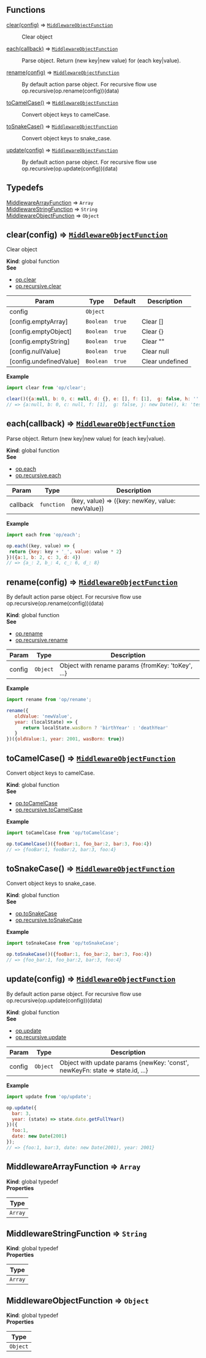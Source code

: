 ## Functions

<dl>
<dt><a href="#clear">clear(config)</a> ⇒ <code><a href="#MiddlewareObjectFunction">MiddlewareObjectFunction</a></code></dt>
<dd><p>Clear object</p>
</dd>
<dt><a href="#each">each(callback)</a> ⇒ <code><a href="#MiddlewareObjectFunction">MiddlewareObjectFunction</a></code></dt>
<dd><p>Parse object. Return (new key|new value) for (each key|value).</p>
</dd>
<dt><a href="#rename">rename(config)</a> ⇒ <code><a href="#MiddlewareObjectFunction">MiddlewareObjectFunction</a></code></dt>
<dd><p>By default action parse object.
For recursive flow use op.recursive(op.rename(config))(data)</p>
</dd>
<dt><a href="#toCamelCase">toCamelCase()</a> ⇒ <code><a href="#MiddlewareObjectFunction">MiddlewareObjectFunction</a></code></dt>
<dd><p>Convert object keys to camelCase.</p>
</dd>
<dt><a href="#toSnakeCase">toSnakeCase()</a> ⇒ <code><a href="#MiddlewareObjectFunction">MiddlewareObjectFunction</a></code></dt>
<dd><p>Convert object keys to snake_case.</p>
</dd>
<dt><a href="#update">update(config)</a> ⇒ <code><a href="#MiddlewareObjectFunction">MiddlewareObjectFunction</a></code></dt>
<dd><p>By default action parse object. For recursive flow use op.recursive(op.update(config))(data)</p>
</dd>
</dl>

## Typedefs

<dl>
<dt><a href="#MiddlewareArrayFunction">MiddlewareArrayFunction</a> ⇒ <code>Array</code></dt>
<dd></dd>
<dt><a href="#MiddlewareStringFunction">MiddlewareStringFunction</a> ⇒ <code>String</code></dt>
<dd></dd>
<dt><a href="#MiddlewareObjectFunction">MiddlewareObjectFunction</a> ⇒ <code>Object</code></dt>
<dd></dd>
</dl>

<a name="clear"></a>

## clear(config) ⇒ [<code>MiddlewareObjectFunction</code>](#MiddlewareObjectFunction)
Clear object

**Kind**: global function  
**See**

- [op.clear](OP.md#op.clear)
- [op.recursive.clear](OP.md#op.recursive.clear)


| Param | Type | Default | Description |
| --- | --- | --- | --- |
| config | <code>Object</code> |  |  |
| [config.emptyArray] | <code>Boolean</code> | <code>true</code> | Clear [] |
| [config.emptyObject] | <code>Boolean</code> | <code>true</code> | Clear {} |
| [config.emptyString] | <code>Boolean</code> | <code>true</code> | Clear "" |
| [config.nullValue] | <code>Boolean</code> | <code>true</code> | Clear null |
| [config.undefinedValue] | <code>Boolean</code> | <code>true</code> | Clear undefined |

**Example**  
```js
import clear from 'op/clear';

clear()({a:null, b: 0, c: null, d: {}, e: [], f: [1],  g: false, h: '', j: new Date(), k: 'test'})
// => {a:null, b: 0, c: null, f: [1],  g: false, j: new Date(), k: 'test'}
```
<a name="each"></a>

## each(callback) ⇒ [<code>MiddlewareObjectFunction</code>](#MiddlewareObjectFunction)
Parse object. Return (new key|new value) for (each key|value).

**Kind**: global function  
**See**

- [op.each](OP.md#op.each)
- [op.recursive.each](OP.md#op.recursive.each)


| Param | Type | Description |
| --- | --- | --- |
| callback | <code>function</code> | (key, value) => ({key: newKey, value: newValue}) |

**Example**  
```js
import each from 'op/each';

op.each((key, value) => {
 return {key: key + '_', value: value * 2}
})({a:1, b: 2, c: 3, d: 4})
// => {a_: 2, b_: 4, c_: 6, d_: 8}
```
<a name="rename"></a>

## rename(config) ⇒ [<code>MiddlewareObjectFunction</code>](#MiddlewareObjectFunction)
By default action parse object.
For recursive flow use op.recursive(op.rename(config))(data)

**Kind**: global function  
**See**

- [op.rename](OP.md#op.rename)
- [op.recursive.rename](OP.md#op.recursive.rename)


| Param | Type | Description |
| --- | --- | --- |
| config | <code>Object</code> | Object with rename params {fromKey: 'toKey', ...} |

**Example**  
```js
import rename from 'op/rename';

rename({
   oldValue: 'newValue',
   year: (localState) => {
      return localState.wasBorn ? 'birthYear' : 'deathYear'
   }
})({oldValue:1, year: 2001, wasBorn: true})
```
<a name="toCamelCase"></a>

## toCamelCase() ⇒ [<code>MiddlewareObjectFunction</code>](#MiddlewareObjectFunction)
Convert object keys to camelCase.

**Kind**: global function  
**See**

- [op.toCamelCase](OP.md#op.toCamelCase)
- [op.recursive.toCamelCase](OP.md#op.recursive.toCamelCase)

**Example**  
```js
import toCamelCase from 'op/toCamelCase';

op.toCamelCase()({fooBar:1, foo_bar:2, bar:3, Foo:4})
// => {fooBar:1, fooBar:2, bar:3, foo:4}
```
<a name="toSnakeCase"></a>

## toSnakeCase() ⇒ [<code>MiddlewareObjectFunction</code>](#MiddlewareObjectFunction)
Convert object keys to snake_case.

**Kind**: global function  
**See**

- [op.toSnakeCase](OP.md#op.toSnakeCase)
- [op.recursive.toSnakeCase](OP.md#op.recursive.toSnakeCase)

**Example**  
```js
import toSnakeCase from 'op/toSnakeCase';

op.toSnakeCase()({fooBar:1, foo_bar:2, bar:3, Foo:4})
// => {foo_bar:1, foo_bar:2, bar:3, foo:4}
```
<a name="update"></a>

## update(config) ⇒ [<code>MiddlewareObjectFunction</code>](#MiddlewareObjectFunction)
By default action parse object. For recursive flow use op.recursive(op.update(config))(data)

**Kind**: global function  
**See**

- [op.update](OP.md#op.update)
- [op.recursive.update](OP.md#op.recursive.update)


| Param | Type | Description |
| --- | --- | --- |
| config | <code>Object</code> | Object with update params {newKey: 'const', newKeyFn: state => state.id, ...} |

**Example**  
```js
import update from 'op/update';

op.update({
  bar: 3,
  year: (state) => state.date.getFullYear()
})({
  foo:1,
  date: new Date(2001)
});
// => {foo:1, bar:3, date: new Date(2001), year: 2001}
```
<a name="MiddlewareArrayFunction"></a>

## MiddlewareArrayFunction ⇒ <code>Array</code>
**Kind**: global typedef  
**Properties**

| Type |
| --- |
| <code>Array</code> | 

<a name="MiddlewareStringFunction"></a>

## MiddlewareStringFunction ⇒ <code>String</code>
**Kind**: global typedef  
**Properties**

| Type |
| --- |
| <code>Array</code> | 

<a name="MiddlewareObjectFunction"></a>

## MiddlewareObjectFunction ⇒ <code>Object</code>
**Kind**: global typedef  
**Properties**

| Type |
| --- |
| <code>Object</code> | 

